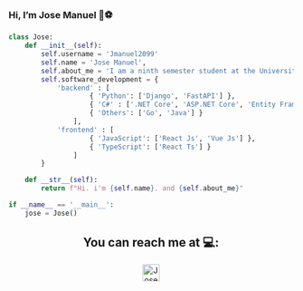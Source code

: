 ### Hi, I’m Jose Manuel 👋⚽

```python
class Jose:
    def __init__(self):
        self.username = 'Jmanuel2099'
        self.name = 'Jose Manuel',
        self.about_me = 'I am a ninth semester student at the University of Caldas and I am interested in learning AI (machine learning and deep learning) and security in software development.',
        self.software_development = {
            'backend' : [
                    { 'Python': ['Django', 'FastAPI'] },
                    { 'C#' : ['.NET Core', 'ASP.NET Core', 'Entity Framework'] },
                    { 'Others': ['Go', 'Java'] }
                ],
            'frontend' : [
                    { 'JavaScript': ['React Js', 'Vue Js'] },
                    { 'TypeScript': ['React Ts'] }
                ]
        }

    def __str__(self):
        return f"Hi. i'm {self.name}. and {self.about_me}"

if __name__ == '__main__':
    jose = Jose()
```

<h2 align="center">You can reach me at 💻:</h2>

<p align="center">
    <a href="https://www.linkedin.com/in/jose-manuel-marin-ramires-029843229/">
      <img src="https://www.vectorlogo.zone/logos/linkedin/linkedin-icon.svg" alt="Jose Manuel Marin Ramirez LinkedIn Profile" height="30" width="30">
    </a>
</p>
